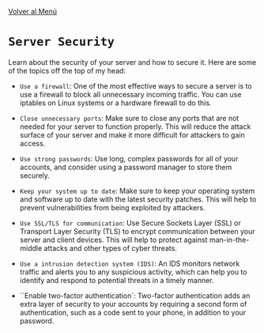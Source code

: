 [Volver al Menú](root.md)

# `Server Security`

Learn about the security of your server and how to secure it. Here are some of the topics off the top of my head:

- `Use a firewall`: One of the most effective ways to secure a server is to use a firewall to block all unnecessary incoming traffic. You can use iptables on Linux systems or a hardware firewall to do this.
- `Close unnecessary ports`: Make sure to close any ports that are not needed for your server to function properly. This will reduce the attack surface of your server and make it more difficult for attackers to gain access.
- `Use strong passwords`: Use long, complex passwords for all of your accounts, and consider using a password manager to store them securely.
- `Keep your system up to date`: Make sure to keep your operating system and software up to date with the latest security patches. This will help to prevent vulnerabilities from being exploited by attackers.
- `Use SSL/TLS for communication`: Use Secure Sockets Layer (SSL) or Transport Layer Security (TLS) to encrypt communication between your server and client devices. This will help to protect against man-in-the-middle attacks and other types of cyber threats.
- `Use a intrusion detection system (IDS)`: An IDS monitors network traffic and alerts you to any suspicious activity, which can help you to identify and respond to potential threats in a timely manner.

- ``Enable two-factor authentication`: Two-factor authentication adds an extra layer of security to your accounts by requiring a second form of authentication, such as a code sent to your phone, in addition to your password.
